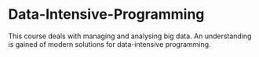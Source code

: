 # Data-Intensive-Programming
This course deals with managing and analysing big data. An understanding is gained of modern solutions for data-intensive programming.
